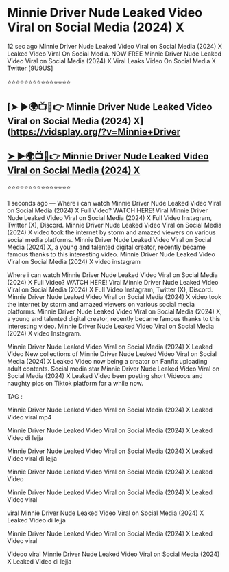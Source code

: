 ﻿# Minnie Driver Nude Leaked Video Viral on Social Media (2024) X



12 sec ago Minnie Driver Nude Leaked Video Viral on Social Media (2024) X Leaked Video Viral On Social Media. NOW FREE Minnie Driver Nude Leaked Video Viral on Social Media (2024) X Viral Leaks Video On Social Media X Twitter [9U9US]

⭐⭐⭐⭐⭐⭐⭐⭐⭐⭐⭐⭐⭐⭐⭐

## [➤ ►🌍📺📱👉 Minnie Driver Nude Leaked Video Viral on Social Media (2024) X](https://vidsplay.org/?v=Minnie+Driver

## [➤ ►🌍📺📱👉 Minnie Driver Nude Leaked Video Viral on Social Media (2024) X](https://vidsplay.org/?v=Minnie+Driver)


⭐⭐⭐⭐⭐⭐⭐⭐⭐⭐⭐⭐⭐⭐⭐



1 seconds ago — Where i can watch Minnie Driver Nude Leaked Video Viral on Social Media (2024) X Full Video? WATCH HERE! Viral Minnie Driver Nude Leaked Video Viral on Social Media (2024) X Full Video Instagram, Twitter (X), Discord. Minnie Driver Nude Leaked Video Viral on Social Media (2024) X video took the internet by storm and amazed viewers on various social media platforms. Minnie Driver Nude Leaked Video Viral on Social Media (2024) X, a young and talented digital creator, recently became famous thanks to this interesting video. Minnie Driver Nude Leaked Video Viral on Social Media (2024) X video instagram

Where i can watch Minnie Driver Nude Leaked Video Viral on Social Media (2024) X Full Video? WATCH HERE! Viral Minnie Driver Nude Leaked Video Viral on Social Media (2024) X Full Video Instagram, Twitter (X), Discord. Minnie Driver Nude Leaked Video Viral on Social Media (2024) X video took the internet by storm and amazed viewers on various social media platforms. Minnie Driver Nude Leaked Video Viral on Social Media (2024) X, a young and talented digital creator, recently became famous thanks to this interesting video. Minnie Driver Nude Leaked Video Viral on Social Media (2024) X video Instagram.

Minnie Driver Nude Leaked Video Viral on Social Media (2024) X Leaked Video New collections of Minnie Driver Nude Leaked Video Viral on Social Media (2024) X Leaked Video now being a creator on Fanfix uploading adult contents. Social media star Minnie Driver Nude Leaked Video Viral on Social Media (2024) X Leaked Video been posting short Videoos and naughty pics on Tiktok platform for a while now.

TAG :

 

Minnie Driver Nude Leaked Video Viral on Social Media (2024) X Leaked Video viral mp4

 

Minnie Driver Nude Leaked Video Viral on Social Media (2024) X Leaked Video di lejja

 

Minnie Driver Nude Leaked Video Viral on Social Media (2024) X Leaked Video viral di lejja

 

Minnie Driver Nude Leaked Video Viral on Social Media (2024) X Leaked Video

 

Minnie Driver Nude Leaked Video Viral on Social Media (2024) X Leaked Video viral

 

viral Minnie Driver Nude Leaked Video Viral on Social Media (2024) X Leaked Video di lejja

 

Minnie Driver Nude Leaked Video Viral on Social Media (2024) X Leaked Video viral

 

Videoo viral Minnie Driver Nude Leaked Video Viral on Social Media (2024) X Leaked Video di lejja